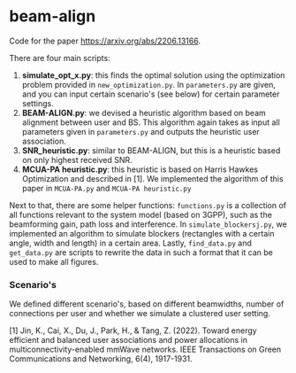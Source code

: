 # beam-align

Code for the paper https://arxiv.org/abs/2206.13166.

There are four main scripts:

1. **simulate_opt_x.py**: this finds the optimal solution using the optimization problem provided in `new_optimization.py`. In `parameters.py` are given, and you can input certain scenario's (see below) for certain parameter settings.
2. **BEAM-ALIGN.py**: we devised a heuristic algorithm based on beam alignment between user and BS. This algorithm again takes as input all parameters given in `parameters.py` and outputs the heuristic user association.
3. **SNR_heuristic.py**: similar to BEAM-ALIGN, but this is a heuristic based on only highest received SNR.
4. **MCUA-PA heuristic.py**: this heuristic is based on Harris Hawkes Optimization and described in [1]. We implemented the algorithm of this paper in `MCUA-PA.py` and `MCUA-PA heuristic.py`

Next to that, there are some helper functions: `functions.py` is a collection of all functions relevant to the system model (based on 3GPP), such as the beamforming gain, path loss and interference. In `simulate_blockersj.py`, we implemented an algorithm to simulate blockers (rectangles with a certain angle, width and length) in a certain area. Lastly, `find_data.py` and `get_data.py` are scripts to rewrite the data in such a format that it can be used to make all figures.

### Scenario's
We defined different scenario's, based on different beamwidths, number of connections per user and whether we simulate a clustered user setting. 

[1] Jin, K., Cai, X., Du, J., Park, H., & Tang, Z. (2022). Toward energy efficient and balanced user associations and power allocations in multiconnectivity-enabled mmWave networks. IEEE Transactions on Green Communications and Networking, 6(4), 1917-1931.
